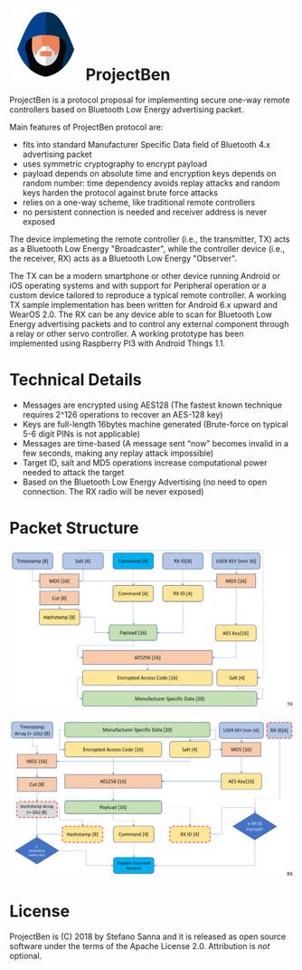 # ![ProjectBen official icon](/images/projectben_official_icon_small.png) ProjectBen

ProjectBen is a protocol proposal for implementing secure one-way remote controllers based on Bluetooth Low Energy advertising packet.

Main features of ProjectBen protocol are:
- fits into standard Manufacturer Specific Data field of Bluetooth 4.x advertising packet
- uses symmetric cryptography to encrypt payload
- payload depends on absolute time and encryption keys depends on random number: time dependency avoids replay attacks and random keys harden the protocol against brute force attacks
- relies on a one-way scheme, like traditional remote controllers 
- no persistent connection is needed and receiver address is never exposed

The device implemeting the remote controller (i.e., the transmitter, TX) acts as a Bluetooth Low Energy "Broadcaster", while the controller device (i.e., the receiver, RX) acts as a Bluetooth Low Energy "Observer".

The TX can be a modern smartphone or other device running Android or iOS operating systems and with support for Peripheral operation or a custom device tailored to reproduce a typical remote controller. A working TX sample implementation has been written for Android 6.x upward and WearOS 2.0. The RX can be any device able to scan for Bluetooth Low Energy advertising packets and to control any external component through a relay or other servo controller. A working prototype has been implemented using Raspberry PI3 with Android Things 1.1.

# Technical Details
- Messages are encrypted using AES128 (The fastest known technique requires 2^126 operations to recover an AES-128 key)
- Keys are full-length 16bytes machine generated (Brute-force on typical 5-6 digit PINs is not applicable) 
- Messages are time-based (A message sent “now” becomes invalid in a few seconds, making any replay attack impossible)
- Target ID, salt and MD5 operations increase computational power needed to attack the target
- Based on the Bluetooth Low Energy Advertising (no need to open connection. The RX radio will be never exposed)

# Packet Structure

![ProjectBen TX](/images/projectben_tx.png)

![ProjectBen RX](/images/projectben_rx.png)

# License
ProjectBen is (C) 2018 by Stefano Sanna and it is released as open source software under the terms of the Apache License 2.0.
Attribution is *not* optional.
